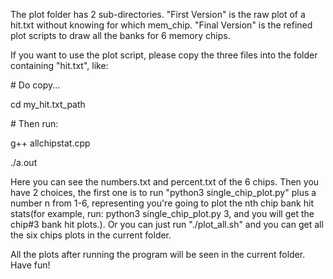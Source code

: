 The plot folder has 2 sub-directories. "First Version" is the raw plot of a hit.txt without knowing for which mem_chip. "Final Version" is the refined plot scripts to draw all the banks for 6 memory chips.

If you want to use the plot script, please copy the three files into the folder containing "hit.txt", like:

\# Do copy...

cd my_hit.txt_path

\# Then run:

g++ allchipstat.cpp

./a.out

Here you can see the numbers.txt and percent.txt of the 6 chips. Then you have 2 choices, the first one is to run "python3 single_chip_plot.py" plus a number n from 1-6, representing you're going to plot the nth chip bank hit stats(for example, run: python3 single_chip_plot.py 3, and you will get the chip#3 bank hit plots.). Or you can just run "./plot_all.sh" and you can get all the six chips plots in the current folder.

All the plots after running the program will be seen in the current folder. Have fun!
